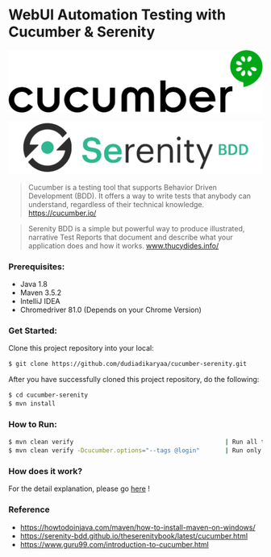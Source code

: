 #  WebUI Automation Testing with Cucumber & Serenity

![Cucumber Logo](./docs/img/cucumber-logo.png)

![Serenity Logo](./docs/img/serenity-logo.png)

> Cucumber is a testing tool that supports Behavior Driven Development (BDD). It offers a way to write tests that anybody can understand, regardless of their technical knowledge. https://cucumber.io/

> Serenity BDD is a simple but powerful way to produce illustrated, narrative Test Reports that document and describe what your application does and how it works. www.thucydides.info/
 

### Prerequisites:

- Java 1.8
- Maven 3.5.2
- IntelliJ IDEA
- Chromedriver 81.0 (Depends on your Chrome Version)

### Get Started:
Clone this project repository into your local:
```sh
$ git clone https://github.com/dudiadikaryaa/cucumber-serenity.git
```

After you have successfully cloned this project repository, do the following:

```sh
$ cd cucumber-serenity
$ mvn install
```

### How to Run:

```sh
$ mvn clean verify                                          | Run all test & generate Test Report
$ mvn clean verify -Dcucumber.options="--tags @login"       | Run only @login tag & generate Test Report
```

### How does it work?
For the detail explanation, please go [here](docs/details.md) !

### Reference
- https://howtodoinjava.com/maven/how-to-install-maven-on-windows/
- https://serenity-bdd.github.io/theserenitybook/latest/cucumber.html
- https://www.guru99.com/introduction-to-cucumber.html